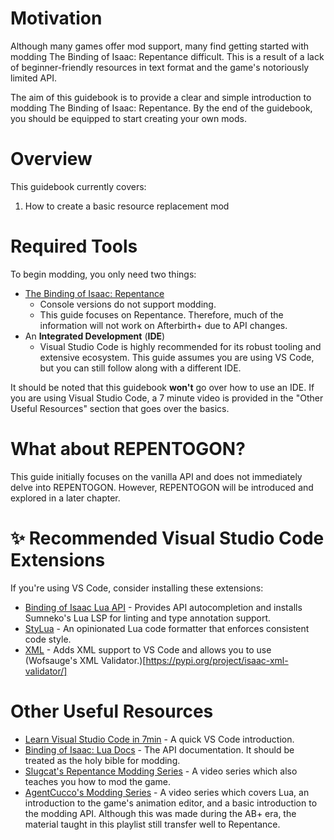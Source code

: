 # Motivation

Although many games offer mod support, many find getting started with modding The Binding of Isaac: Repentance difficult. This is a result of a lack of beginner-friendly resources in text format and the game's notoriously limited API.

The aim of this guidebook is to provide a clear and simple introduction to modding The Binding of Isaac: Repentance. By the end of the guidebook, you should be equipped to start creating your own mods.

# Overview

This guidebook currently covers:

1. How to create a basic resource replacement mod

# Required Tools

To begin modding, you only need two things:

* [The Binding of Isaac: Repentance](https://store.steampowered.com/app/1426300/The_Binding_of_Isaac_Repentance/)
    * Console versions do not support modding.
    * This guide focuses on Repentance. Therefore, much of the information will not work on Afterbirth+ due to API changes.
* An **Integrated Development** (**IDE**)
  * Visual Studio Code is highly recommended for its robust tooling and extensive ecosystem. This guide assumes you are using VS Code, but you can still follow along with a different IDE.

It should be noted that this guidebook **won't** go over how to use an IDE. If you are using Visual Studio Code, a 7 minute video is provided in the "Other Useful Resources" section that goes over the basics.

# What about REPENTOGON?

This guide initially focuses on the vanilla API and does not immediately delve into REPENTOGON. However, REPENTOGON will be introduced and explored in a later chapter.

# ✨ Recommended Visual Studio Code Extensions

If you're using VS Code, consider installing these extensions:

* [Binding of Isaac Lua API](https://marketplace.visualstudio.com/items?itemName=Filloax.isaac-lua-api-vscode) - Provides API autocompletion and installs Sumneko's Lua LSP for linting and type annotation support.
* [StyLua](https://marketplace.visualstudio.com/items?itemName=JohnnyMorganz.stylua) - An opinionated Lua code formatter that enforces consistent code style.
* [XML](https://marketplace.visualstudio.com/items?itemName=redhat.vscode-xml) - Adds XML support to VS Code and allows you to use (Wofsauge's XML Validator.)[https://pypi.org/project/isaac-xml-validator/]

# Other Useful Resources

* [Learn Visual Studio Code in 7min](https://www.youtube.com/watch?v=B-s71n0dHUk) - A quick VS Code introduction.
* [Binding of Isaac: Lua Docs](https://wofsauge.github.io/IsaacDocs/rep/) - The API documentation. It should be treated as the holy bible for modding.
* [Slugcat's Repentance Modding Series](https://www.youtube.com/watch?v=rukHB48olG8&list=PLkIbky8_pFUpqAF9l7dh_YsEV-zpJ4q50) - A video series which also teaches you how to mod the game.
* [AgentCucco's Modding Series](https://www.youtube.com/playlist?list=PLUYzSIp7NO8cEer2FmtxSXlXoMFirvYDN) - A video series which covers Lua, an introduction to the game's animation editor, and a basic introduction to the modding API. Although this was made during the AB+ era, the material taught in this playlist still transfer well to Repentance.